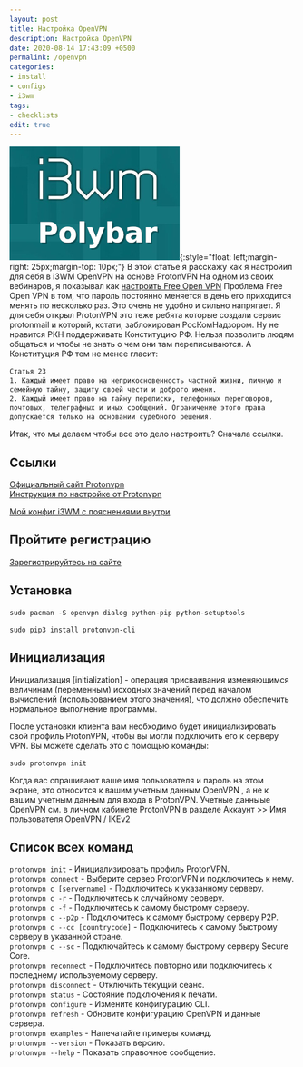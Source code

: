 ```yaml
---
layout: post
title: Настройка OpenVPN
description: Настройка OpenVPN
date: 2020-08-14 17:43:09 +0500
permalink: /openvpn
categories: 
- install
- configs
- i3wm
tags:
- checklists
edit: true
---
```

![Тайлинг i3wm](../img/i3wm_polybar.jpg){:style="float: left;margin-right: 25px;margin-top: 10px;"} В этой статье я расскажу как я настройил для себя в i3WM OpenVPN на основе ProtonVPN На одном из своих вебинаров, я показывал как [настроить Free Open VPN](https://www.youtube.com/watch?v=kDnDjjndamY)
Проблема Free Open VPN в том, что пароль постоянно меняется в день его приходится менять по несколько раз. Это очень не удобно и сильно напрягает. Я для себя открыл ProtonVPN это теже ребята которые создали сервис protonmail и который, кстати, заблокирован РосКомНадзором. Ну не нравится РКН поддерживать Конституцию РФ. Нельзя позволить людям общаться и чтобы не знать о чем они там переписываются. 
А Конституция РФ тем не менее гласит:

```
Статья 23
1. Каждый имеет право на неприкосновенность частной жизни, личную и семейную тайну, защиту своей чести и доброго имени.
2. Каждый имеет право на тайну переписки, телефонных переговоров, почтовых, телеграфных и иных сообщений. Ограничение этого права допускается только на основании судебного решения. 
```
Итак, что мы делаем чтобы все это дело настроить?
Сначала ссылки.


## Ссылки
[Официальный сайт Protonvpn](https://protonvpn.com)<br>
[Инструкция по настройке от Protonvpn](https://protonvpn.com/support/linux-vpn-tool/)<br>

[Мой конфиг i3WM с пояснениями внутри](https://github.com/ordanax/dots/tree/master/3wm_v_3)<br>

## Пройтите регистрацию  
[Зарегистрируйтесь на сайте](https://account.protonvpn.com/signup/account)<br>



## Установка  

```
sudo pacman -S openvpn dialog python-pip python-setuptools
```
```
sudo pip3 install protonvpn-cli
```
## Инициализация 
Инициализация [initialization] - операция присваивания изменяющимся величинам (переменным) исходных значений перед началом вычислений (использованием этого значения), что должно обеспечить нормальное выполнение программы.

После установки клиента вам необходимо будет инициализировать свой профиль ProtonVPN, чтобы вы могли подключить его к серверу VPN. Вы можете сделать это с помощью команды:
```
sudo protonvpn init
```

Когда вас спрашивают ваше имя пользователя и пароль на этом экране, это относится к вашим учетным данным OpenVPN , а не к вашим учетным данным для входа в ProtonVPN.
Учетные данныые OpenVPN см. в личном кабинете ProtonVPN в разделе Аккаунт >> Имя пользователя OpenVPN / IKEv2 

## Список всех команд
```protonvpn init``` - Инициализировать профиль ProtonVPN.  
```protonvpn connect``` - Выберите сервер ProtonVPN и подключитесь к нему.  
```protonvpn c [servername]``` - Подключитесь к указанному серверу.  
```protonvpn c -r``` - Подключитесь к случайному серверу.  
```protonvpn c -f``` - Подключитесь к самому быстрому серверу.  
```protonvpn c --p2p``` - Подключитесь к самому быстрому серверу P2P.  
```protonvpn c --cc [countrycode]``` - Подключитесь к самому быстрому серверу в указанной стране.  
```protonvpn c --sc``` - Подключайтесь к самому быстрому серверу Secure Core.  
```protonvpn reconnect``` - Подключитесь повторно или подключитесь к последнему используемому серверу.  
```protonvpn disconnect``` - Отключить текущий сеанс.  
```protonvpn status``` - Состояние подключения к печати.  
```protonvpn configure``` - Измените конфигурацию CLI.  
```protonvpn refresh``` - Обновите конфигурацию OpenVPN и данные сервера.  
```protonvpn examples``` - Напечатайте примеры команд.  
```protonvpn --version``` - Показать версию.  
```protonvpn --help``` - 	Показать справочное сообщение.  
